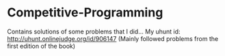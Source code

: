 # Competitive-Programming

Contains solutions of some problems that I did...
My uhunt id: http://uhunt.onlinejudge.org/id/906147 (Mainly followed problems from the first edition of the book)
